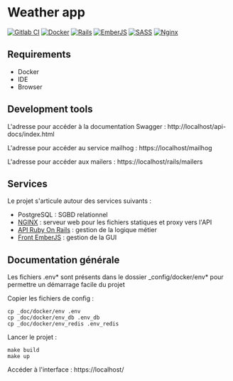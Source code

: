 # Weather app

[![Gitlab CI](https://img.shields.io/badge/GitLabCI-%23181717.svg?style=for-the-badge&logo=gitlab&logoColor=white)](https://docs.gitlab.com/ee/ci/)
[![Docker](https://img.shields.io/badge/docker-%230db7ed.svg?style=for-the-badge&logo=docker&logoColor=white)](https://docker.com)
[![Rails](https://img.shields.io/badge/rails-%23CC0000.svg?style=for-the-badge&logo=ruby-on-rails&logoColor=white)](https://rubyonrails.org/)
[![EmberJS](https://img.shields.io/badge/ember-1C1E24?style=for-the-badge&logo=ember.js&logoColor=#D04A37)](https://emberjs.com/)
[![SASS](https://img.shields.io/badge/SASS-hotpink.svg?style=for-the-badge&logo=SASS&logoColor=white)](https://sass-lang.com/)
[![Nginx](https://img.shields.io/badge/nginx-%23009639.svg?style=for-the-badge&logo=nginx&logoColor=white)](https://www.nginx.com/)


## Requirements

- Docker
- IDE
- Browser


## Development tools

L'adresse pour accéder à la documentation Swagger : http://localhost/api-docs/index.html

L'adresse pour accéder au service mailhog : https://localhost/mailhog

L'adresse pour accéder aux mailers : https://localhost/rails/mailers


## Services

Le projet s'articule autour des services suivants :
- PostgreSQL : SGBD relationnel
- [NGINX](nginx/README.md) : serveur web pour les fichiers statiques et proxy vers l'API
- [API Ruby On Rails](api/README.md) : gestion de la logique métier
- [Front EmberJS](front/README.md) : gestion de la GUI


## Documentation générale

Les fichiers .env* sont présents dans le dossier _config/docker/env* pour permettre un démarrage facile du projet   

Copier les fichiers de config :   
```
cp _doc/docker/env .env
cp _doc/docker/env_db .env_db
cp _doc/docker/env_redis .env_redis
```

Lancer le projet :   
```
make build
make up
```

Accéder à l'interface : https://localhost/
